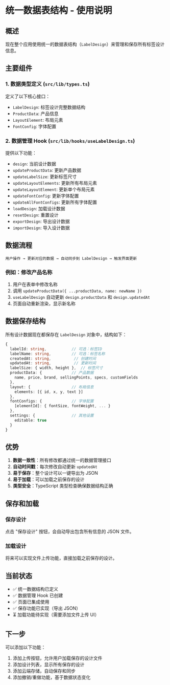 # 统一数据表结构 - 使用说明

## 概述

现在整个应用使用统一的数据表结构（`LabelDesign`）来管理和保存所有标签设计信息。

## 主要组件

### 1. 数据类型定义 (`src/lib/types.ts`)

定义了以下核心接口：
- `LabelDesign`: 标签设计完整数据结构
- `ProductData`: 产品信息
- `LayoutElement`: 布局元素
- `FontConfig`: 字体配置

### 2. 数据管理 Hook (`src/lib/hooks/useLabelDesign.ts`)

提供以下功能：
- `design`: 当前设计数据
- `updateProductData`: 更新产品数据
- `updateLabelSize`: 更新标签尺寸
- `updateLayoutElements`: 更新所有布局元素
- `updateLayoutElement`: 更新单个布局元素
- `updateFontConfig`: 更新字体配置
- `updateAllFontConfigs`: 更新所有字体配置
- `loadDesign`: 加载设计数据
- `resetDesign`: 重置设计
- `exportDesign`: 导出设计数据
- `importDesign`: 导入设计数据

## 数据流程

```
用户操作 → 更新对应的数据 → 自动同步到 LabelDesign → 触发界面更新
```

### 例如：修改产品名称

1. 用户在表单中修改名称
2. 调用 `updateProductData({ ...productData, name: newName })`
3. `useLabelDesign` 自动更新 `design.productData` 和 `design.updatedAt`
4. 页面自动重新渲染，显示新名称

## 数据保存结构

所有设计数据现在都保存在 `LabelDesign` 对象中，结构如下：

```typescript
{
  labelId: string,           // 可选：标签ID
  labelName: string,         // 可选：标签名称
  createdAt: string,          // 创建时间
  updatedAt: string,          // 更新时间
  labelSize: { width, height },  // 标签尺寸
  productData: {             // 产品数据
    name, price, brand, sellingPoints, specs, customFields
  },
  layout: {                  // 布局信息
    elements: [{ id, x, y, text }]
  },
  fontConfigs: {             // 字体配置
    [elementId]: { fontSize, fontWeight, ... }
  },
  settings: {                // 其他设置
    editable: true
  }
}
```

## 优势

1. **数据一致性**：所有修改都通过统一的数据管理接口
2. **自动时间戳**：每次修改自动更新 `updatedAt`
3. **易于保存**：整个设计可以一键导出为 JSON
4. **易于加载**：可以加载之前保存的设计
5. **类型安全**：TypeScript 类型检查确保数据结构正确

## 保存和加载

### 保存设计

点击 "保存设计" 按钮，会自动导出包含所有信息的 JSON 文件。

### 加载设计

将来可以实现文件上传功能，直接加载之前保存的设计。

## 当前状态

- ✅ 统一数据结构已定义
- ✅ 数据管理 Hook 已创建
- ✅ 页面已集成使用
- ✅ 保存功能已实现（导出 JSON）
- ⏳ 加载功能待实现（需要添加文件上传 UI）

## 下一步

可以添加以下功能：
1. 添加上传按钮，允许用户加载保存的设计文件
2. 添加设计列表，显示所有保存的设计
3. 添加云端存储，自动保存和同步
4. 添加撤销/重做功能，基于数据状态变化

